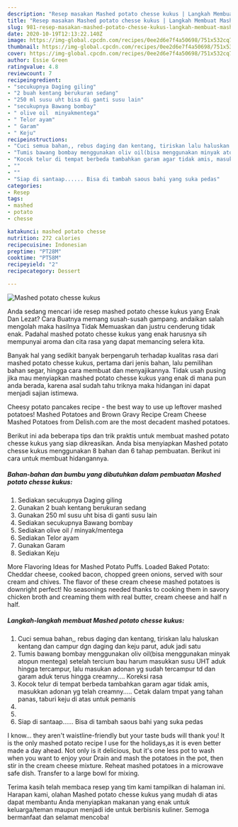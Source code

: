 ```yaml
---
description: "Resep masakan Mashed potato chesse kukus | Langkah Membuat Mashed potato chesse kukus Yang Menggugah Selera"
title: "Resep masakan Mashed potato chesse kukus | Langkah Membuat Mashed potato chesse kukus Yang Menggugah Selera"
slug: 981-resep-masakan-mashed-potato-chesse-kukus-langkah-membuat-mashed-potato-chesse-kukus-yang-menggugah-selera
date: 2020-10-19T12:13:22.140Z
image: https://img-global.cpcdn.com/recipes/0ee2d6e7f4a50698/751x532cq70/mashed-potato-chesse-kukus-foto-resep-utama.jpg
thumbnail: https://img-global.cpcdn.com/recipes/0ee2d6e7f4a50698/751x532cq70/mashed-potato-chesse-kukus-foto-resep-utama.jpg
cover: https://img-global.cpcdn.com/recipes/0ee2d6e7f4a50698/751x532cq70/mashed-potato-chesse-kukus-foto-resep-utama.jpg
author: Essie Green
ratingvalue: 4.8
reviewcount: 7
recipeingredient:
- "secukupnya Daging giling"
- "2 buah kentang berukuran sedang"
- "250 ml susu uht bisa di ganti susu lain"
- "secukupnya Bawang bombay"
- " olive oil  minyakmentega"
- " Telor ayam"
- " Garam"
- " Keju"
recipeinstructions:
- "Cuci semua bahan,, rebus daging dan kentang, tiriskan lalu haluskan kentang dan campur dgn daging dan keju parut, aduk jadi satu"
- "Tumis bawang bombay menggunakan oliv oil(bisa menggunakan minyak atopun mentega) setelah tercium bau harum masukkan susu UHT aduk hingga tercampur, lalu masukan adonan yg sudah tercampur td dan garam aduk terus hingga creamny.... Koreksi rasa"
- "Kocok telur di tempat berbeda tambahkan garam agar tidak amis, masukkan adonan yg telah creamny..... Cetak dalam tmpat yang tahan panas, taburi keju di atas untuk pemanis"
- ""
- ""
- "Siap di santaap...... Bisa di tambah saous bahi yang suka pedas"
categories:
- Resep
tags:
- mashed
- potato
- chesse

katakunci: mashed potato chesse 
nutrition: 272 calories
recipecuisine: Indonesian
preptime: "PT28M"
cooktime: "PT58M"
recipeyield: "2"
recipecategory: Dessert

---
```



![Mashed potato chesse kukus](https://img-global.cpcdn.com/recipes/0ee2d6e7f4a50698/751x532cq70/mashed-potato-chesse-kukus-foto-resep-utama.jpg)

Anda sedang mencari ide resep mashed potato chesse kukus yang Enak Dan Lezat? Cara Buatnya memang susah-susah gampang. andaikan salah mengolah maka hasilnya Tidak Memuaskan dan justru cenderung tidak enak. Padahal mashed potato chesse kukus yang enak harusnya sih mempunyai aroma dan cita rasa yang dapat memancing selera kita.

Banyak hal yang sedikit banyak berpengaruh terhadap kualitas rasa dari mashed potato chesse kukus, pertama dari jenis bahan, lalu pemilihan bahan segar, hingga cara membuat dan menyajikannya. Tidak usah pusing jika mau menyiapkan mashed potato chesse kukus yang enak di mana pun anda berada, karena asal sudah tahu triknya maka hidangan ini dapat menjadi sajian istimewa.

Cheesy potato pancakes recipe - the best way to use up leftover mashed potatoes! Mashed Potatoes and Brown Gravy Recipe Cream Cheese Mashed Potatoes from Delish.com are the most decadent mashed potatoes.


Berikut ini ada beberapa tips dan trik praktis untuk membuat mashed potato chesse kukus yang siap dikreasikan. Anda bisa menyiapkan Mashed potato chesse kukus menggunakan 8 bahan dan 6 tahap pembuatan. Berikut ini cara untuk membuat hidangannya.

<!--inarticleads1-->

##### Bahan-bahan dan bumbu yang dibutuhkan dalam pembuatan Mashed potato chesse kukus:

1. Sediakan secukupnya Daging giling
1. Gunakan 2 buah kentang berukuran sedang
1. Gunakan 250 ml susu uht bisa di ganti susu lain
1. Sediakan secukupnya Bawang bombay
1. Sediakan  olive oil / minyak/mentega
1. Sediakan  Telor ayam
1. Gunakan  Garam
1. Sediakan  Keju


More Flavoring Ideas for Mashed Potato Puffs. Loaded Baked Potato: Cheddar cheese, cooked bacon, chopped green onions, served with sour cream and chives. The flavor of these cream cheese mashed potatoes is downright perfect! No seasonings needed thanks to cooking them in savory chicken broth and creaming them with real butter, cream cheese and half n half. 

<!--inarticleads2-->

##### Langkah-langkah membuat Mashed potato chesse kukus:

1. Cuci semua bahan,, rebus daging dan kentang, tiriskan lalu haluskan kentang dan campur dgn daging dan keju parut, aduk jadi satu
1. Tumis bawang bombay menggunakan oliv oil(bisa menggunakan minyak atopun mentega) setelah tercium bau harum masukkan susu UHT aduk hingga tercampur, lalu masukan adonan yg sudah tercampur td dan garam aduk terus hingga creamny.... Koreksi rasa
1. Kocok telur di tempat berbeda tambahkan garam agar tidak amis, masukkan adonan yg telah creamny..... Cetak dalam tmpat yang tahan panas, taburi keju di atas untuk pemanis
1. 
1. 
1. Siap di santaap...... Bisa di tambah saous bahi yang suka pedas


I know… they aren&#39;t waistline-friendly but your taste buds will thank you! It is the only mashed potato recipe I use for the holidays,as it is even better made a day ahead. Not only is it delicious, but it&#39;s one less pot to wash when you want to enjoy your Drain and mash the potatoes in the pot, then stir in the cream cheese mixture. Reheat mashed potatoes in a microwave safe dish. Transfer to a large bowl for mixing. 

Terima kasih telah membaca resep yang tim kami tampilkan di halaman ini. Harapan kami, olahan Mashed potato chesse kukus yang mudah di atas dapat membantu Anda menyiapkan makanan yang enak untuk keluarga/teman maupun menjadi ide untuk berbisnis kuliner. Semoga bermanfaat dan selamat mencoba!
